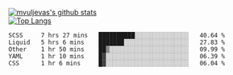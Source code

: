 [![mvuljevas's github stats](https://github-readme-stats.vercel.app/api?username=mvuljevas&show_icons=true&theme=dracula)](https://www.mvuljevas.com)
<br>
[![Top Langs](https://github-readme-stats.vercel.app/api/top-langs/?username=mvuljevas&theme=dracula)](https://www.mvuljevas.com)

<!--START_SECTION:waka-->
```text
SCSS     7 hrs 27 mins   ██████████░░░░░░░░░░░░░░░   40.64 % 
Liquid   5 hrs 6 mins    ███████░░░░░░░░░░░░░░░░░░   27.83 % 
Other    1 hr 50 mins    ██▒░░░░░░░░░░░░░░░░░░░░░░   09.99 % 
YAML     1 hr 10 mins    █▓░░░░░░░░░░░░░░░░░░░░░░░   06.39 % 
CSS      1 hr 6 mins     █▓░░░░░░░░░░░░░░░░░░░░░░░   06.04 % 
```
<!--END_SECTION:waka-->
